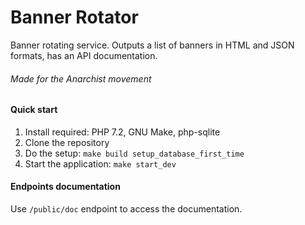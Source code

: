 Banner Rotator
==============

Banner rotating service. Outputs a list of banners in HTML and JSON formats, has an API documentation.

###### Made for the Anarchist movement

#### Quick start

1. Install required: PHP 7.2, GNU Make, php-sqlite
2. Clone the repository
3. Do the setup: `make build setup_database_first_time`
4. Start the application: `make start_dev`

#### Endpoints documentation

Use `/public/doc` endpoint to access the documentation.
